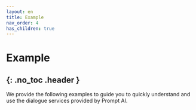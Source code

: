 ```yaml
---
layout: en
title: Example
nav_order: 4
has_children: true
---
```

# Example
{: .no_toc .header }
----
We provide the following examples to guide you to quickly understand and use the dialogue services provided by Prompt AI.
